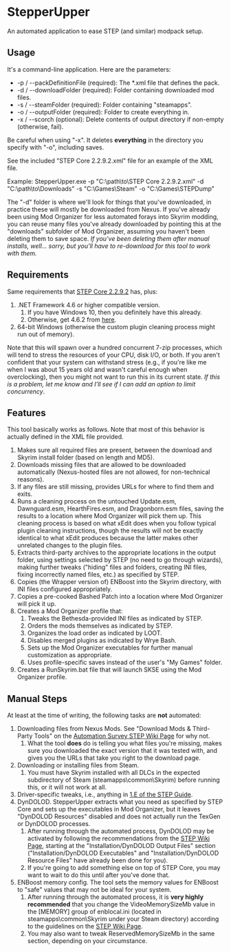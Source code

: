 # StepperUpper
An automated application to ease STEP (and similar) modpack setup.

Usage
--

It's a command-line application.  Here are the parameters:

- -p / --packDefinitionFile (required): The *.xml file that defines the pack.
- -d / --downloadFolder (required): Folder containing downloaded mod files.
- -s / --steamFolder (required): Folder containing "steamapps".
- -o / --outputFolder (required): Folder to create everything in.
- -x / --scorch (optional): Delete contents of output directory if non-empty (otherwise, fail).

Be careful when using "-x".  It deletes **everything** in the directory you specify with "-o", including saves.

See the included "STEP Core 2.2.9.2.xml" file for an example of the XML file.

Example:
StepperUpper.exe -p "C:\path\to\STEP Core 2.2.9.2.xml" -d "C:\path\to\Downloads" -s "C:\Games\Steam" -o "C:\Games\STEPDump"

The "-d" folder is where we'll look for things that you've downloaded, in practice these will mostly be downloaded from Nexus.  If you've already been using Mod Organizer for less automated forays into Skyrim modding, you can reuse many files you've already downloaded by pointing this at the "downloads" subfolder of Mod Organizer, assuming you haven't been deleting them to save space.  *If you've been deleting them after manual installs, well... sorry, but you'll have to re-download for this tool to work with them.*

Requirements
--

Same requirements that [STEP Core 2.2.9.2](http://wiki.step-project.com/STEP:2.2.9.2) has, plus:

1. .NET Framework 4.6 or higher compatible version.
    1. If you have Windows 10, then you definitely have this already.
    2. Otherwise, get 4.6.2 from [here](https://www.microsoft.com/en-us/download/details.aspx?id=53345).
2. 64-bit Windows (otherwise the custom plugin cleaning process might run out of memory).

Note that this will spawn over a hundred concurrent 7-zip processes, which will tend to stress the resources of your CPU, disk I/O, or both.  If you aren't confident that your system can withstand stress (e.g., if you're like me when I was about 15 years old and wasn't careful enough when overclocking), then you might not want to run this in its current state.  *If this is a problem, let me know and I'll see if I can add an option to limit concurrency*.

Features
--

This tool basically works as follows.  Note that most of this behavior is actually defined in the XML file provided.

1. Makes sure all required files are present, between the download and Skyrim install folder (based on length and MD5).
2. Downloads missing files that are allowed to be downloaded automatically (Nexus-hosted files are not allowed, for non-technical reasons).
3. If any files are still missing, provides URLs for where to find them and exits.
4. Runs a cleaning process on the untouched Update.esm, Dawnguard.esm, HearthFires.esm, and Dragonborn.esm files, saving the results to a location where Mod Organizer will pick them up.  This cleaning process is based on what xEdit does when you follow typical plugin cleaning instructions, though the results will not be exactly identical to what xEdit produces because the latter makes other unrelated changes to the plugin files.
5. Extracts third-party archives to the appropriate locations in the output folder, using settings selected by STEP (no need to go through wizards), making further tweaks ("hiding" files and folders, creating INI files, fixing incorrectly named files, etc.) as specified by STEP.
6. Copies (the Wrapper version of) ENBoost into the Skyrim directory, with INI files configured appropriately.
7. Copies a pre-cooked Bashed Patch into a location where Mod Organizer will pick it up.
8. Creates a Mod Organizer profile that:
    1. Tweaks the Bethesda-provided INI files as indicated by STEP.
    2. Orders the mods themselves as indicated by STEP.
    3. Organizes the load order as indicated by LOOT.
    4. Disables merged plugins as indicated by Wrye Bash.
    5. Sets up the Mod Organizer executables for further manual customization as appropriate.
    6. Uses profile-specific saves instead of the user's "My Games" folder.
9. Creates a RunSkyrim.bat file that will launch SKSE using the Mod Organizer profile.

Manual Steps
--

At least at the time of writing, the following tasks are **not** automated:

1. Downloading files from Nexus Mods.  See "Download Mods & Third-Party Tools" on the [Automation Survey STEP Wiki Page](http://wiki.step-project.com/Automation_Survey#Download_Mods_.26_Third-Party_Tools) for why not.
    1. What the tool **does** do is telling you what files you're missing, makes sure you downloaded the exact version that it was tested with, and gives you the URLs that take you right to the download page.
2. Downloading or installing files from Steam.
    1. You must have Skyrim installed with all DLCs in the expected subdirectory of Steam (steamapps\common\Skyrim) before running this, or it will not work at all.
3. Driver-specific tweaks, i.e., anything in [1.E of the STEP Guide](http://wiki.step-project.com/STEP:2.2.9.2#1.E._Display_.26_Video_Card_Settings).
4. DynDOLOD.  StepperUpper extracts what you need as specified by STEP Core and sets up the executables in Mod Organizer, but it leaves "DynDOLOD Resources" disabled and does not actually run the TexGen or DynDOLOD processes.
    1. After running through the automated process, DynDOLOD may be activated by following the recommendations from the [STEP Wiki Page](http://wiki.step-project.com/Dynamic_Distant_Objects_LOD#DynDOLOD_Output_Files), starting at the "Installation/DynDOLOD Output Files" section ("Installation/DynDOLOD Executables" and "Installation/DynDOLOD Resource Files" have already been done for you).
    2. If you're going to add something else on top of STEP Core, you may want to wait to do this until after you've done that.
5. ENBoost memory config.  The tool sets the memory values for ENBoost to "safe" values that may not be ideal for your system.
    1. After running through the automated process, it is **very highly recommended** that you change the VideoMemorySizeMb value in the [MEMORY] group of enblocal.ini (located in steamapps\common\Skyrim under your Steam directory) according to the guidelines on the [STEP Wiki Page](http://wiki.step-project.com/ENBoost#Configure_enblocal.ini).
    2. You may also want to tweak ReservedMemorySizeMb in the same section, depending on your circumstance.
